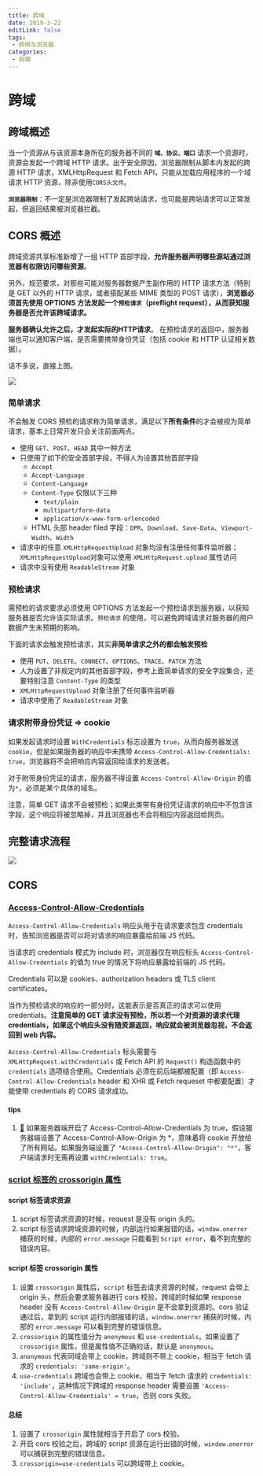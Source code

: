 ```yaml
---
title: 跨域
date: 2019-3-22
editLink: false
tags:
 - 网络与浏览器
categories:
 - 前端
---
```


# 跨域

## 跨域概述

当一个资源从与该资源本身所在的服务器不同的 **`域、协议、端口`** 请求一个资源时，资源会发起一个跨域 HTTP 请求。出于安全原因，浏览器限制从脚本内发起的跨源 HTTP 请求，XMLHttpRequest 和 Fetch API，只能从加载应用程序的一个域请求 HTTP 资源，除非使用`CORS头文件`。

**`浏览器限制`**：不一定是浏览器限制了发起跨站请求，也可能是跨站请求可以正常发起，但返回结果被浏览器拦截。

## CORS 概述

跨域资源共享标准新增了一组 HTTP 首部字段，**允许服务器声明哪些源站通过浏览器有权限访问哪些资源**。

另外，规范要求，对那些可能对服务器数据产生副作用的 HTTP 请求方法（特别是 GET 以外的 HTTP 请求，或者搭配某些 MIME 类型的 POST 请求），**浏览器必须首先使用 OPTIONS 方法发起一个`预检请求`（preflight request），从而获知服务器是否允许该跨域请求。**

**服务器确认允许之后，才发起实际的HTTP请求**。 在预检请求的返回中，服务器端也可以通知客户端，是否需要携带身份凭证（包括 cookie 和 HTTP 认证相关数据）。

话不多说，直接上图。

![](https://user-images.githubusercontent.com/25027560/50205846-accac300-03a4-11e9-8654-2d646d237820.png)

### 简单请求

不会触发 CORS 预检的请求称为简单请求，满足以下**所有条件**的才会被视为简单请求，基本上日常开发只会关注前面两点。

- 使用 `GET`、`POST`、`HEAD` 其中一种方法
- 只使用了如下的安全首部字段，不得人为设置其他首部字段
  - `Accept`
  - `Accept-Language`
  - `Content-Language`
  - `Content-Type` 仅限以下三种
    - `text/plain`
    - `multipart/form-data`
    - `application/x-www-form-urlencoded`
  - HTML 头部 header filed 字段：`DPR`、`Download`、`Save-Data`、`Viewport-Width`、`Width`
- 请求中的任意 `XMLHttpRequestUpload` 对象均没有注册任何事件监听器；`XMLHttpRequestUpload`对象可以使用 `XMLHttpRequest.upload` 属性访问
- 请求中没有使用 `ReadableStream` 对象

### 预检请求

需预检的请求要求必须使用 OPTIONS 方法发起一个预检请求到服务器，以获知服务器是否允许该实际请求。`预检请求` 的使用，可以避免跨域请求对服务器的用户数据产生未预期的影响。

下面的请求会触发预检请求，其实**非简单请求之外的都会触发预检**

- 使用 `PUT`、`DELETE`、`CONNECT`、`OPTIONS`、`TRACE`、`PATCH` 方法
- 人为设置了非规定内的其他首部字段，参考上面简单请求的安全字段集合，还要特别注意 `Content-Type` 的类型
- `XMLHttpRequestUpload` 对象注册了任何事件监听器
- 请求中使用了 `ReadableStream` 对象

### 请求附带身份凭证 => cookie

如果发起请求时设置 `WithCredentials` 标志设置为 `true`，从而向服务器发送 `cookie`，但是如果服务器的响应中未携带 `Access-Control-Allow-Credentials: true`，浏览器将不会把响应内容返回给请求的发送者。

对于附带身份凭证的请求，服务器不得设置 `Access-Control-Allow-Origin` 的值为`*`，必须是某个具体的域名。

注意，简单 GET 请求不会被预检；如果此类带有身份凭证请求的响应中不包含该字段，这个响应将被忽略掉，并且浏览器也不会将相应内容返回给网页。

## 完整请求流程

![](https://user-images.githubusercontent.com/25027560/50205881-c409b080-03a4-11e9-8a57-a2a6d0e1d879.png)

## CORS

### [Access-Control-Allow-Credentials](https://developer.mozilla.org/zh-CN/docs/Web/HTTP/Headers/Access-Control-Allow-Credentials)

`Access-Control-Allow-Credentials` 响应头用于在请求要求包含 credentials 时，告知浏览器是否可以将对请求的响应暴露给前端 JS 代码。

当请求的 credentials 模式为 include 时，浏览器仅在响应标头 `Access-Control-Allow-Credentials` 的值为 true 的情况下将响应暴露给前端的 JS 代码。

Credentials 可以是 cookies、authorization headers 或 TLS client certificates。

当作为预检请求的响应的一部分时，这能表示是否真正的请求可以使用 credentials。**注意简单的 GET 请求没有预检，所以若一个对资源的请求代理 credentials，如果这个响应头没有随资源返回，响应就会被浏览器忽视，不会返回到 web 内容。**

`Access-Control-Allow-Credentials` 标头需要与 `XMLHttpRequest.withCredentials` 或 Fetch API 的 `Request()` 构造函数中的 `credentials` 选项结合使用。Credentials 必须在前后端都被配置（即 `Access-Control-Allow-Credentials` header 和 XHR 或 Fetch requeset 中都要配置）才能使带 credentials 的 CORS 请求成功。

#### tips

1. [🔗](https://maomao.ink/index.php/IT/1587.html) 如果服务器端开启了 Access-Control-Allow-Credentials 为 true，假设服务器端设置了 Access-Control-Allow-Origin 为 *，意味着将 cookie 开放给了所有网站。如果服务端设置了 `"Access-Control-Allow-Origin": "*"`，客户端请求时无需再设置 `withCredentials: true`。

### [script 标签的 crossorigin 属性](https://juejin.cn/post/6969825311361859598)

#### script 标签请求资源

1. script 标签请求资源的时候，request 是没有 origin 头的。
2. script 标签请求跨域资源的时候，内部运行如果报错的话，`window.onerror` 捕获的时候，内部的 `error.message` 只能看到 `Script error`，看不到完整的错误内容。

#### script 标签 crossorigin 属性

1. 设置 `crossorigin` 属性后，`script` 标签去请求资源的时候，request 会带上 origin 头，然后会要求服务器进行 cors 校验，跨域的时候如果 response header 没有 `Access-Control-Allow-Origin` 是不会拿到资源的。cors 验证通过后，拿到的 script 运行内部报错的话，`window.onerror` 捕获的时候，内部的 `error.message` 可以看到完整的错误信息。
2. `crossorigin` 的属性值分为 `anonymous` 和 `use-credentials`。如果设置了 `crossorigin` 属性，但是属性值不正确的话，默认是 `anonymous`。
3. `anonymous` 代表同域会带上 cookie，跨域则不带上 cookie，相当于 fetch 请求的 `credentials: 'same-origin'`。
4. `use-credentials` 跨域也会带上 cookie，相当于 fetch 请求的 `credentials: 'include'`，这种情况下跨域的 response header 需要设置 `'Access-Control-Allow-Credentials' = true`，否则 cors 失败。

#### 总结

1. 设置了 `crossorigin` 属性就相当于开启了 cors 校验。
2. 开启 cors 校验之后，跨域的 script 资源在运行出错的时候，`window.onerror` 可以捕获到完整的错误信息。
3. `crossorigin=use-credentials` 可以跨域带上 cookie。
